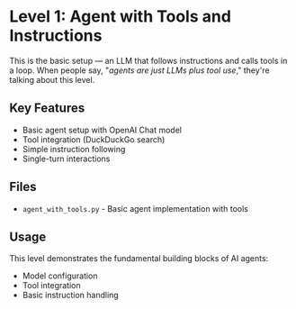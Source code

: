 # Level 1: Agent with Tools and Instructions

This is the basic setup — an LLM that follows instructions and calls tools in a loop. When people say, "*agents are just LLMs plus tool use*," they're talking about this level.

## Key Features
- Basic agent setup with OpenAI Chat model
- Tool integration (DuckDuckGo search)
- Simple instruction following
- Single-turn interactions

## Files
- `agent_with_tools.py` - Basic agent implementation with tools

## Usage
This level demonstrates the fundamental building blocks of AI agents:
- Model configuration
- Tool integration
- Basic instruction handling
